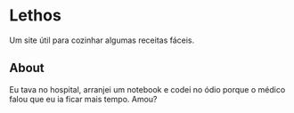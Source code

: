 # Lethos
Um site útil para cozinhar algumas receitas fáceis.

## About

Eu tava no hospital, arranjei um notebook e codei no ódio porque o médico falou que eu ia ficar mais tempo. Amou?
